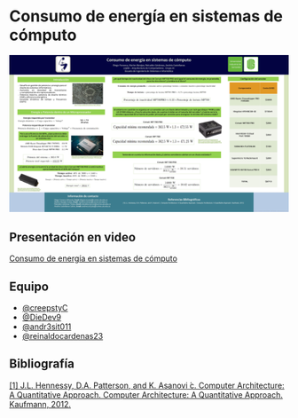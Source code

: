 # Consumo de energía en sistemas de cómputo

<p align="center">
<img src="Slide1.jpg">
</p>

## Presentación en video
[Consumo de energía en sistemas de cómputo](https://www.youtube.com/watch?v=SwpbAph4-1o)

## Equipo

- [@creepstyC](https://github.com/creepstyC)
- [@DieDev9](https://github.com/DieDev9)
- [@andr3sit011](https://github.com/%20andr3sit011e)
- [@reinaldocardenas23](https://github.com/reinaldocardenas23)

## Bibliografía
[[1] J.L. Hennessy, D.A. Patterson, and K. Asanovi ́c. Computer Architecture: A Quantitative Approach. Computer Architecture: A Quantitative Approach. Kaufmann, 2012.​](https://books.google.com.co/books/about/Computer_Architecture.html?id=v3-1hVwHnHwC&redir_esc=y)

